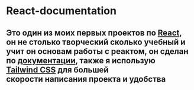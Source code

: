 # React-documentation
## Это один из моих первых проектов по&nbsp;<a href="https://react.dev/">React</a>, он не столько творческий сколько учебный и учит он основам работы с реактом, он сделан по&nbsp;<a href="https://react.dev/learn">документации</a>, также я использую <a href="https://tailwindcss.com/">Tailwind&nbsp;CSS</a> для&nbsp;большей скорости&nbsp;написания&nbsp;проекта и&nbsp;удобства</h2>
